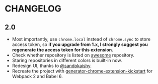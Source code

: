 # CHANGELOG

## 2.0

- Most importantly, use `chrome.local` instead of `chrome.sync` to store access token, so **if you upgrade from 1.x, I strongly suggest you regenerate the access token for this extension**.
- Check whether repository is listed on [awesome](https://awesome.re/) repository.
- Staring repositories in different colors is built-in now.
- Redesign UI, thanks to [@sandokaishy](https://github.com/sandokaishy).
- Recreate the project with [generator-chrome-extension-kickstart](https://github.com/HaNdTriX/generator-chrome-extension-kickstart) for Webpack 2 and Babel 6.
